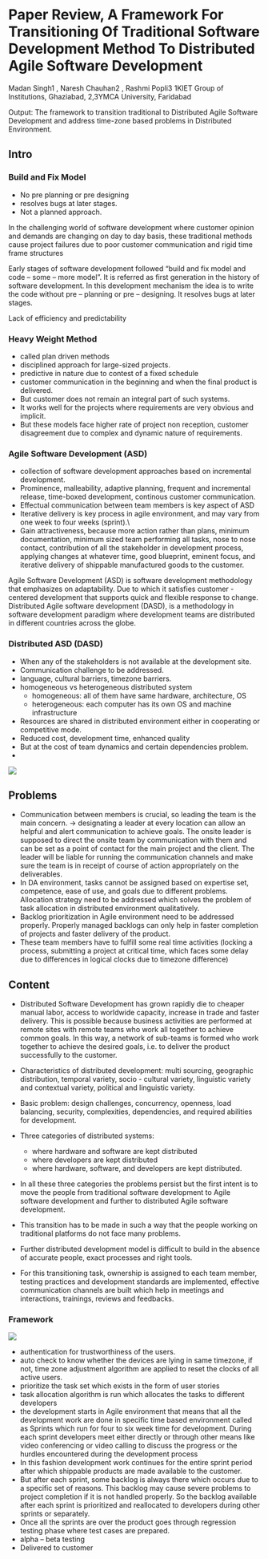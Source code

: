 # Paper Review, A Framework For Transitioning Of Traditional Software Development Method To Distributed Agile Software Development

Madan Singh1 , Naresh Chauhan2 , Rashmi Popli3 1KIET Group of Institutions, Ghaziabad, 2,3YMCA University, Faridabad

Output:
The framework to transition traditional to Distributed Agile Software Development and address time-zone based problems in Distributed Environment.

## Intro
### Build and Fix Model
- No pre planning or pre designing
- resolves bugs at later stages.
- Not a planned approach.


In the challenging world of software development where customer opinion and demands are changing on day to day basis, these traditional methods cause project failures due to poor customer communication and rigid time frame structures

Early stages of software development followed “build and fix model and code – some – more model”. It is referred as first generation in the history of software development. In this development mechanism the idea is to write the code without pre – planning or pre – designing. It resolves bugs at later stages.

Lack of efficiency and predictability

### Heavy Weight Method
- called plan driven methods
- disciplined approach for large-sized projects.
- predictive in nature due to contest of a fixed schedule
- customer communication in the beginning and when the final product is delivered.
- But customer does not remain an integral part of such systems.
- It works well for the projects where requirements are very obvious and implicit.
- But these models face higher rate of project non reception, customer disagreement due to complex and dynamic nature of requirements.


### Agile Software Development (ASD)
- collection of software development approaches based on incremental development.
- Prominence, malleability, adaptive planning, frequent and incremental release, time-boxed development, continous customer communication.
- Effectual communication between team members is key aspect of ASD
- Iterative delivery is key process in agile environment, and may vary from one week to four weeks (sprint).\
- Gain attractiveness, because more action rather than plans, minimum documentation, minimum sized team performing all tasks, nose to nose contact, contribution of all the stakeholder in development process, applying changes at whatever time, good blueprint, eminent focus, and iterative delivery of shippable manufactured goods to the customer.

Agile Software Development (ASD) is software development methodology that emphasizes on adaptability. Due to which it satisfies customer - centered development that supports quick and flexible response to change. Distributed Agile software development (DASD), is a methodology in software development paradigm where development teams are distributed in different countries across the globe. 

### Distributed ASD (DASD)
- When any of the stakeholders is not available at the development site.
- Communication challenge to be addressed.
- language, cultural barriers, timezone barriers.
- homogeneous vs heterogeneous distributed system
	- homogeneous: all of them have same hardware, architecture, OS
	- heterogeneous: each computer has its own OS and machine infrastructure
- Resources are shared in distributed environment either in cooperating or competitive mode.
- Reduced cost, development time, enhanced quality
- But at the cost of team dynamics and certain dependencies problem.
- 
![](attachments/Agile%20vs%20Distributed%20Agile.png)

## Problems
- Communication between members is crucial, so leading the team is the main concern. -> designating a leader at every location can allow an helpful and alert communication to achieve goals. The onsite leader is supposed to direct the onsite team by communication with them and can be set as a point of contact for the main project and the client. The leader will be liable for running the communication channels and make sure the team is in receipt of course of action appropriately on the deliverables.
- In DA environment, tasks cannot be assigned based on expertise set, competence, ease of use, and goals due to different problems. Allocation strategy need to be addressed which solves the problem of task allocation in distributed environment qualitatively.
- Backlog prioritization in Agile environment need to be addressed properly. Properly managed backlogs can only help in faster completion of projects and faster delivery of the product.
- These team members have to fulfill some real time activities (locking a process, submitting a project at critical time, which faces some delay due to differences in logical clocks due to timezone difference)

## Content
- Distributed Software Development has grown rapidly die to cheaper manual labor, access to worldwide capacity, increase in trade and faster delivery. This is possible because business activities are performed at remote sites with remote teams who work all together to achieve common goals. In this way, a network of sub-teams is formed who work together to achieve the desired goals, i.e. to deliver the product successfully to the customer.
- Characteristics of distributed development: multi sourcing, geographic distribution, temporal variety, socio - cultural variety, linguistic variety and contextual variety, political and linguistic variety.
- Basic problem: design challenges, concurrency, openness, load balancing, security, complexities, dependencies, and required abilities for development.
- Three categories of distributed systems:
	- where hardware and software are kept distributed
	- where developers are kept distributed
	- where hardware, software, and developers are kept distributed.

- In all these three categories the problems persist but the first intent is to move the people from traditional software development to Agile software development and further to distributed Agile software development.
- This transition has to be made in such a way that the people working on traditional platforms do not face many problems.
- Further distributed development model is difficult to build in the absence of accurate people, exact processes and right tools.
- For this transitioning task, ownership is assigned to each team member, testing practices and development standards are implemented, effective communication channels are built which help in meetings and interactions, trainings, reviews and feedbacks.

### Framework
![](attachments/Framework%20from%20traditional%20to%20DASD.png)
- authentication for trustworthiness of the users.
- auto check to know whether the devices are lying in same timezone, if not, time zone adjustment algorithm are applied to reset the clocks of all active users.
- prioritize the task set which exists in the form of user stories
- task allocation algorithm is run which allocates the tasks to different developers
- the development starts in Agile environment that means that all the development work are done in specific time based environment called as Sprints which run for four to six week time for development. During each sprint developers meet either directly or through other means like video conferencing or video calling to discuss the progress or the hurdles encountered during the development process
- In this fashion development work continues for the entire sprint period after which shippable products are made available to the customer.
- But after each sprint, some backlog is always there which occurs due to a specific set of reasons. This backlog may cause severe problems to project completion if it is not handled properly. So the backlog available after each sprint is prioritized and reallocated to developers during other sprints or separately.
- Once all the sprints are over the product goes through regression testing phase where test cases are prepared.
- alpha – beta testing
- Delivered to customer